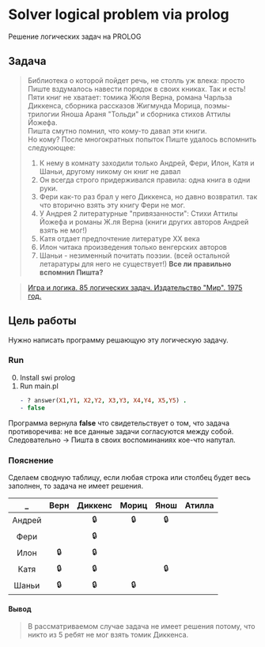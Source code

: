 # Solver logical problem via prolog
Решение логических задач на PROLOG

## Задача
> Библиотека о которой пойдет речь, не столль уж влека: просто Пиште вздумалось навести порядок в своих книках. Так и есть! Пяти книг не хватает: томика Жюля Верна, романа Чарльза Диккенса, сборника рассказов Жигмунда Морица, поэмы-трилогии Яноша Араня "Тольди" и сборника стихов Аттилы Йожефа. 
<br>Пишта смутно помнил, что кому-то давал эти книги. 
<br>Но кому? 
После многократных попыток Пиште удалось вспомнить следуюющее:
> 1) К нему в комнату заходили только Андрей, Фери, Илон, Катя и Шаньи, другому никому он книг не давал
> 2) Он всегда строго придерживался правила: одна книга в одни руки.
> 3) Фери как-то раз брал у него Диккенса, но давно возвратил. так что вторично взять эту книгу Фери не мог.
> 4) У Андрея 2 литературные "привязанности": Стихи Аттилы Йожефа и романы Ж.ля Верна (книги других авторов Андрей взять не мог!)
> 5) Катя отдает предпочтение литературе ХХ века
> 6) Илон читака произведения только венгерских авторов
> 7) Шаньи - незименный почитать поэзии. (всей остальной летаратуры для него не существует!)
**Все ли правильно вспомнил Пишта?**

> [Игра и логика. 85 логических задач. Издательство "Мир". 1975 год.](https://www.ozon.ru/context/detail/id/148979700/)

## Цель работы
Нужно написать программу решающую эту логическую задачу.

### Run
0. Install swi prolog
1. Run main.pl
    ```prolog
    - ? answer(X1,Y1, X2,Y2, X3,Y3, X4,Y4, X5,Y5) . 
    - false
    ```
Программа вернула **false** что свидетельствует о том, что задача противоречива: не все данные задачи согласуются между собой. Следовательно -> Пишта в своих воспоминаниях кое-что напутал.


### Пояснение
Сделаем сводную таблицу, если любая строка или столбец будет весь заполнен, то задача не имеет решения.

_ | Верн | Диккенс | Мориц | Янош | Атилла
:---:|:---:|:---:|:---:|:---:|:---:
Андрей| | 🔒 | 🔒 | 🔒
Фери  | | 🔒 | | 
Илон  |🔒 | 🔒| | 
Катя  |🔒 | 🔒| | 🔒
Шаньи | 🔒 | 🔒 | 🔒 | 


#### Вывод
> В рассматриваемом случае задача не имеет решения потому, что никто из 5 ребят не мог взять томик Диккенса.
